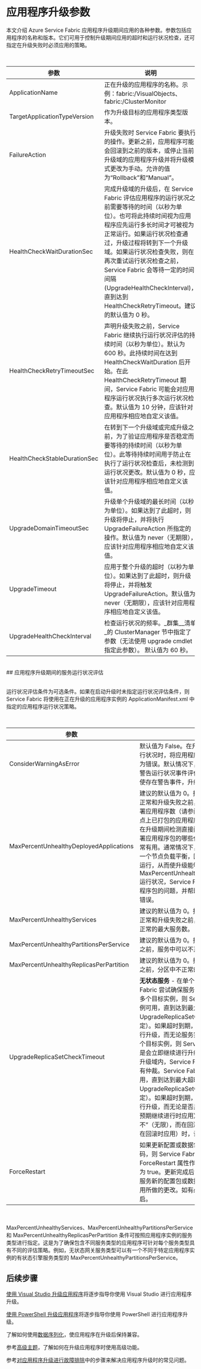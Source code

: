 
<properties
   pageTitle="应用程序升级：升级参数 | Azure"
   description="介绍与升级 Service Fabric 应用程序相关的参数，包括要执行的运行状况检查，以及用于自动撤消升级的策略。"
   services="service-fabric"
   documentationCenter=".net"
   authors="mani-ramaswamy"
   manager="samgeo"
   editor=""/>

<tags
   ms.service="service-fabric"
   ms.date="05/13/2016"
   wacn.date=""/>



# 应用程序升级参数

本文介绍 Azure Service Fabric 应用程序升级期间应用的各种参数。参数包括应用程序的名称和版本。它们可用于控制升级期间应用的超时和运行状况检查，还可指定在升级失败时必须应用的策略。


<br>

| 参数 | 说明 |
| --- | --- |
| ApplicationName | 正在升级的应用程序的名称。示例：fabric:/VisualObjects、fabric:/ClusterMonitor |
| TargetApplicationTypeVersion | 作为升级目标的应用程序类型版本。 |
| FailureAction | 升级失败时 Service Fabric 要执行的操作。更新之前，应用程序可能会回滚到之前的版本，或停止当前升级域的应用程序升级并将升级模式更改为手动。允许的值为“Rollback”和“Manual”。 |
| HealthCheckWaitDurationSec | 完成升级域的升级后，在 Service Fabric 评估应用程序的运行状况之前需要等待的时间（以秒为单位）。也可将此持续时间视为应用程序应先运行多长时间才可被视为正常运行。如果运行状况检查通过，升级过程将转到下一个升级域。如果运行状况检查失败，则在再次重试运行状况检查之前，Service Fabric 会等待一定的时间间隔 (UpgradeHealthCheckInterval)，直到达到 HealthCheckRetryTimeout。建议的默认值为 0 秒。 |
| HealthCheckRetryTimeoutSec | 声明升级失败之前，Service Fabric 继续执行运行状况评估的持续时间（以秒为单位）。默认为 600 秒。此持续时间在达到 HealthCheckWaitDuration 后开始。在此 HealthCheckRetryTimeout 期间，Service Fabric 可能会对应用程序运行状况执行多次运行状况检查。默认值为 10 分钟，应该针对应用程序相应地自定义该值。 |
| HealthCheckStableDurationSec | 在转到下一个升级域或完成升级之前，为了验证应用程序是否稳定而要等待的持续时间（以秒为单位）。此等待持续时间用于防止在执行了运行状况检查后，未检测到运行状况更改。默认值为 0 秒，应该针对应用程序相应地自定义该值。 |
| UpgradeDomainTimeoutSec | 升级单个升级域的最长时间（以秒为单位）。如果达到了此超时，则升级将停止，并将执行 UpgradeFailureAction 所指定的操作。默认值为 never（无期限），应该针对应用程序相应地自定义该值。 |
| UpgradeTimeout | 应用于整个升级的超时（以秒为单位）。如果达到了此超时，则升级将停止，并将触发 UpgradeFailureAction。默认值为 never（无期限），应该针对应用程序相应地自定义该值。 |
| UpgradeHealthCheckInterval | 检查运行状况的频率。_群集__清单_的 ClusterManager 节中指定了参数（无法使用 upgrade cmdlet 指定此参数）。 默认值为 60 秒。 |






<br>
## 应用程序升级期间的服务运行状况评估

<br> 运行状况评估条件为可选条件。如果在启动升级时未指定运行状况评估条件，则 Service Fabric 将使用在正在升级的应用程序实例的 ApplicationManifest.xml 中指定的应用程序运行状况策略。


<br>

| 参数 | 说明 |
| --- | --- |
| ConsiderWarningAsError | 默认值为 False。在升级期间评估应用程序的运行状况时，将应用程序的警告运行状况事件视为错误。默认情况下，Service Fabric 不会将警告运行状况事件评估为失败（错误），因此即使存在警告事件，升级也可以继续。 |
| MaxPercentUnhealthyDeployedApplications | 建议的默认值为 0。指定在将应用程序视为不正常和升级失败之前，可以不正常的最大已部署应用程序数（请参阅[运行状况部分](/documentation/articles/service-fabric-health-introduction)）。这是节点上已打包的应用程序的运行状况，因此这对在升级期间检测直接问题以及检测节点上所部署应用程序包的哪些位置不正常（崩溃等）非常有用。通常情况下，应用程序的副本将与另一个节点负载平衡，因此使应用程序显示正常运行，从而使升级能够继续。通过指定严格的 MaxPercentUnhealthyDeployedApplications 运行状况，Service Fabric 可以快速检测应用程序包的问题，并帮助在升级过程中即时报告错误。 |
| MaxPercentUnhealthyServices | 建议的默认值为 0。指定在将应用程序视为不正常和升级失败之前，应用程序实例中可以不正常的最大服务数。 |
| MaxPercentUnhealthyPartitionsPerService | 建议的默认值为 0。指定在将服务视为不正常之前，服务中可以不正常的最大分区数。 |
| MaxPercentUnhealthyReplicasPerPartition | 建议的默认值为 0。指定在将分区视为不正常之前，分区中不正常的最大副本数。 |
| UpgradeReplicaSetCheckTimeout | **无状态服务** - 在单个升级域内，Service Fabric 尝试确保服务的其他实例可用。如果有多个目标实例，则 Service Fabric 等待多个实例可用，直到达到最大超时值（由 UpgradeReplicaSetCheckTimeout 属性指定）。如果超时到期，Service Fabric 将继续进行升级，而无论服务实例的数量。如果只有一个目标实例，则 Service Fabric 不会等待，而是会立即继续进行升级。**有状态服务** - 在单个升级域内，Service Fabric 尝试确保副本集具有仲裁。Service Fabric 将等待一个仲裁可用，直到达到最大超时值（由 UpgradeReplicaSetCheckTimeout 属性指定）。如果超时到期，Service Fabric 将继续进行升级，而无论是否具有仲裁。前滚（升级按预期继续进行时应用）时，此设置会设置为“从不”（无限），而在回滚（升级遇到了错误并正在回滚时应用）时，设置为 900 秒。 |
| ForceRestart | 如果更新配置或数据包，而不更新的服务代码，则 Service Fabric 不会重启服务，除非将 ForceRestart 属性作为 API 调用的一部分设置为 true。更新完成后，Service Fabric 将通知服务新的配置包或数据包可用。该服务负责应用所做的更改。如有必要，该服务可进行重启。 |



<br> <br> MaxPercentUnhealthyServices、MaxPercentUnhealthyPartitionsPerService 和 MaxPercentUnhealthyReplicasPerPartition 条件可按照应用程序实例的服务类型进行指定。这是为了确保包含不同服务类型的应用程序可针对每个服务类型具有不同的评估策略。例如，无状态网关服务类型可以有一个不同于特定应用程序实例的有状态引擎服务类型的 MaxPercentUnhealthyPartitionsPerService。

## 后续步骤

[使用 Visual Studio 升级应用程序](/documentation/articles/service-fabric-application-upgrade-tutorial)将逐步指导你使用 Visual Studio 进行应用程序升级。

[使用 PowerShell 升级应用程序](/documentation/articles/service-fabric-application-upgrade-tutorial-powershell)将逐步指导你使用 PowerShell 进行应用程序升级。

了解如何使用[数据序列化](/documentation/articles/service-fabric-application-upgrade-data-serialization)，使应用程序在升级后保持兼容。

参考[高级主题](/documentation/articles/service-fabric-application-upgrade-advanced)，了解如何在升级应用程序时使用高级功能。

参考[对应用程序升级进行故障排除](/documentation/articles/service-fabric-application-upgrade-troubleshooting)中的步骤来解决应用程序升级时的常见问题。
 

<!---HONumber=Mooncake_0523_2016-->